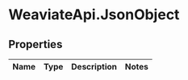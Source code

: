 # WeaviateApi.JsonObject

## Properties
Name | Type | Description | Notes
------------ | ------------- | ------------- | -------------


